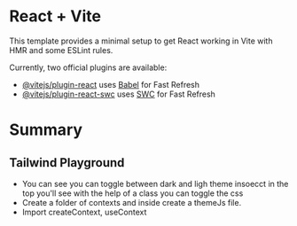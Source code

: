# React + Vite

This template provides a minimal setup to get React working in Vite with HMR and some ESLint rules.

Currently, two official plugins are available:

- [@vitejs/plugin-react](https://github.com/vitejs/vite-plugin-react/blob/main/packages/plugin-react/README.md) uses [Babel](https://babeljs.io/) for Fast Refresh
- [@vitejs/plugin-react-swc](https://github.com/vitejs/vite-plugin-react-swc) uses [SWC](https://swc.rs/) for Fast Refresh

# Summary

## Tailwind Playground

- You can see you can toggle between dark and ligh theme insoecct in the top you'll see with the help of a class you can toggle the css
- Create a folder of contexts and inside create a themeJs file.
- Import createContext, useContext
